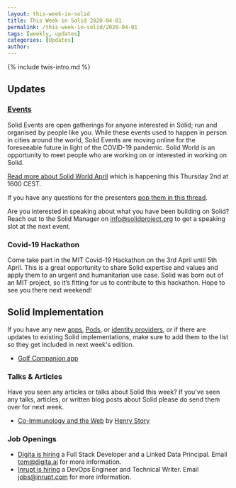 ```yaml
---
layout: this-week-in-solid
title: This Week in Solid 2020-04-01
permalink: /this-week-in-solid/2020-04-01
tags: [weekly, updates]
categories: [Updates]
author:
---
```

{% include twis-intro.md %}

## Updates

### [Events](https://solidproject.org/events)

Solid Events are open gatherings for anyone interested in Solid; run and organised by people like you. While these events used to happen in person in cities around the world, Solid Events are moving online for the foreseeable future in light of the COVID-19 pandemic. Solid World is an opportunity to meet people who are working on or interested in working on Solid.

[Read more about Solid World April](https://www.eventbrite.com/e/solid-world-tickets-100417571660) which is happening this Thursday 2nd at 1600 CEST.

If you have any questions for the presenters [pop them in this thread](https://forum.solidproject.org/t/solid-world-april-2020/2788).

Are you interested in speaking about what you have been building on Solid? Reach out to the Solid Manager on [info@solidproject.org](mailto:info@solidproject.org) to get a speaking slot at the next event.

### Covid-19 Hackathon

Come take part in the MIT Covid-19 Hackathon on the 3rd April until 5th April. This is a great opportunity to share Solid expertise and values and apply them to an urgent and humanitarian use case. Solid was born out of an MIT project, so it’s fitting for us to contribute to this hackathon. Hope to see you there next weekend!

## Solid Implementation

If you have any new [apps](https://github.com/solid/solid-apps), [Pods](https://github.com/solid/pods), or [identity providers](https://github.com/solid/solid-idp-list), or if there are updates to existing Solid implementations, make sure to add them to the list so they get included in next week's edition.

* [Golf Companion app](https://gca-solid.now.sh/login)

### Talks & Articles
Have you seen any articles or talks about Solid this week? If you've seen any talks, articles, or written blog posts about Solid please do send them over for next week.

* [Co-Immunology and the Web](https://medium.com/@bblfish/co-immunology-and-the-web-43379b46688e) by [Henry Story](https://medium.com/@bblfish)

### Job Openings
* [Digita is hiring](https://www.digita.ai/careers) a Full Stack Developer and a Linked Data Principal. Email [tom@digita.ai](mailto:tom@digita.ai) for more information.
* [Inrupt is hiring](https://inrupt.com/careers) a DevOps Engineer and Technical Writer. Email [jobs@inrupt.com](mailto:jobs@inrupt.com) for more information.
